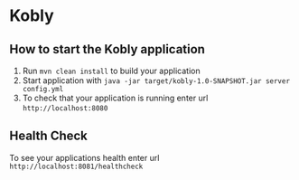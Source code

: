 # Kobly

How to start the Kobly application
---

1. Run `mvn clean install` to build your application
1. Start application with `java -jar target/kobly-1.0-SNAPSHOT.jar server config.yml`
1. To check that your application is running enter url `http://localhost:8080`

Health Check
---

To see your applications health enter url `http://localhost:8081/healthcheck`
